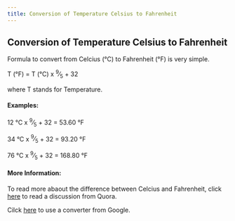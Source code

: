```yaml
---
title: Conversion of Temperature Celsius to Fahrenheit
---
```

## Conversion of Temperature Celsius to Fahrenheit
Formula to convert from Celcius (°C) to Fahrenheit (°F) is very simple.

T (°F) = T (°C) x <span class="fraction"><sup>9</sup>⁄<sub>5</sub></span> + 32 

where T stands for Temperature.

#### Examples:
12 °C x <span class="fraction"><sup>9</sup>⁄<sub>5</sub></span> + 32 = 53.60 °F

34 °C x <span class="fraction"><sup>9</sup>⁄<sub>5</sub></span> + 32 = 93.20 °F

76 °C x <span class="fraction"><sup>9</sup>⁄<sub>5</sub></span> + 32 = 168.80 °F

#### More Information:
To read more abaout the difference between Celcius and Fahrenheit, click [here](https://www.quora.com/What-is-the-difference-between-fahrenheit-and-celsius) to read a discussion from Quora.

Cilck [here](https://www.google.com/search?q=celsius+to+fahrenheit&rlz=1C1CHBD_enMY766MY766&oq=celsius+to+fahrenheit&aqs=chrome..69i57j69i60l3&sourceid=chrome&ie=UTF-8) to use a converter from Google.


